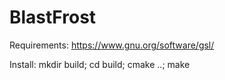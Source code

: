 # BlastFrost

Requirements:
https://www.gnu.org/software/gsl/


Install:
mkdir build; cd build; cmake ..; make
